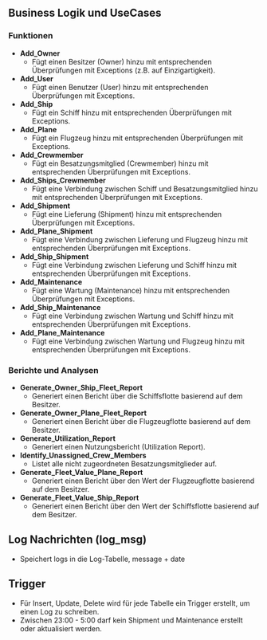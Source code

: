 ## Business Logik und UseCases

### Funktionen
- **Add_Owner**
  - Fügt einen Besitzer (Owner) hinzu mit entsprechenden Überprüfungen mit Exceptions (z.B. auf Einzigartigkeit).
- **Add_User**
  - Fügt einen Benutzer (User) hinzu mit entsprechenden Überprüfungen mit Exceptions.
- **Add_Ship**
  - Fügt ein Schiff hinzu mit entsprechenden Überprüfungen mit Exceptions.
- **Add_Plane**
  - Fügt ein Flugzeug hinzu mit entsprechenden Überprüfungen mit Exceptions.
- **Add_Crewmember**
  - Fügt ein Besatzungsmitglied (Crewmember) hinzu mit entsprechenden Überprüfungen mit Exceptions.
- **Add_Ships_Crewmember**
  - Fügt eine Verbindung zwischen Schiff und Besatzungsmitglied hinzu mit entsprechenden Überprüfungen mit Exceptions.
- **Add_Shipment**
  - Fügt eine Lieferung (Shipment) hinzu mit entsprechenden Überprüfungen mit Exceptions.
- **Add_Plane_Shipment**
  - Fügt eine Verbindung zwischen Lieferung und Flugzeug hinzu mit entsprechenden Überprüfungen mit Exceptions.
- **Add_Ship_Shipment**
  - Fügt eine Verbindung zwischen Lieferung und Schiff hinzu mit entsprechenden Überprüfungen mit Exceptions.
- **Add_Maintenance**
  - Fügt eine Wartung (Maintenance) hinzu mit entsprechenden Überprüfungen mit Exceptions.
- **Add_Ship_Maintenance**
  - Fügt eine Verbindung zwischen Wartung und Schiff hinzu mit entsprechenden Überprüfungen mit Exceptions.
- **Add_Plane_Maintenance**
  - Fügt eine Verbindung zwischen Wartung und Flugzeug hinzu mit entsprechenden Überprüfungen mit Exceptions.

### Berichte und Analysen
- **Generate_Owner_Ship_Fleet_Report**
  - Generiert einen Bericht über die Schiffsflotte basierend auf dem Besitzer.
- **Generate_Owner_Plane_Fleet_Report**
  - Generiert einen Bericht über die Flugzeugflotte basierend auf dem Besitzer.
- **Generate_Utilization_Report**
  - Generiert einen Nutzungsbericht (Utilization Report).
- **Identify_Unassigned_Crew_Members**
  - Listet alle nicht zugeordneten Besatzungsmitglieder auf.
- **Generate_Fleet_Value_Plane_Report**
  - Generiert einen Bericht über den Wert der Flugzeugflotte basierend auf dem Besitzer.
- **Generate_Fleet_Value_Ship_Report**
  - Generiert einen Bericht über den Wert der Schiffsflotte basierend auf dem Besitzer.

## Log Nachrichten (log_msg)
- Speichert logs in die Log-Tabelle, message + date

## Trigger
- Für Insert, Update, Delete wird für jede Tabelle ein Trigger erstellt, um einen Log zu schreiben.
- Zwischen 23:00 - 5:00 darf kein Shipment und Maintenance erstellt oder aktualisiert werden.
